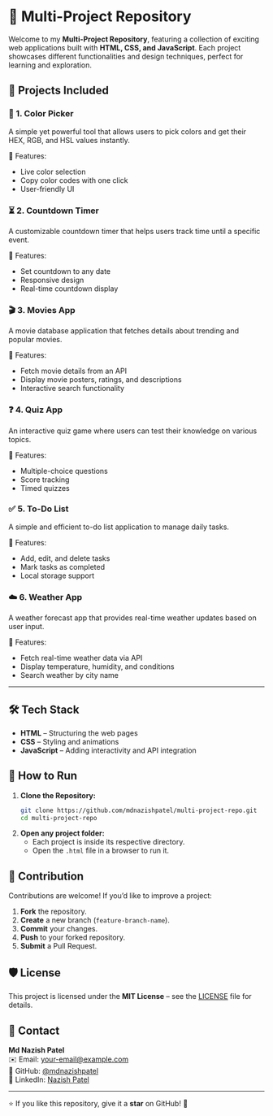 # 🌟 Multi-Project Repository

Welcome to my **Multi-Project Repository**, featuring a collection of exciting web applications built with **HTML, CSS, and JavaScript**. Each project showcases different functionalities and design techniques, perfect for learning and exploration.

## 🚀 Projects Included

### 🎨 1. **Color Picker**
A simple yet powerful tool that allows users to pick colors and get their HEX, RGB, and HSL values instantly.

🔹 Features:
- Live color selection
- Copy color codes with one click
- User-friendly UI

### ⏳ 2. **Countdown Timer**
A customizable countdown timer that helps users track time until a specific event.

🔹 Features:
- Set countdown to any date
- Responsive design
- Real-time countdown display

### 🎬 3. **Movies App**
A movie database application that fetches details about trending and popular movies.

🔹 Features:
- Fetch movie details from an API
- Display movie posters, ratings, and descriptions
- Interactive search functionality

### ❓ 4. **Quiz App**
An interactive quiz game where users can test their knowledge on various topics.

🔹 Features:
- Multiple-choice questions
- Score tracking
- Timed quizzes

### ✅ 5. **To-Do List**
A simple and efficient to-do list application to manage daily tasks.

🔹 Features:
- Add, edit, and delete tasks
- Mark tasks as completed
- Local storage support

### ☁️ 6. **Weather App**
A weather forecast app that provides real-time weather updates based on user input.

🔹 Features:
- Fetch real-time weather data via API
- Display temperature, humidity, and conditions
- Search weather by city name

---

## 🛠️ Tech Stack
- **HTML** – Structuring the web pages
- **CSS** – Styling and animations
- **JavaScript** – Adding interactivity and API integration

## 📌 How to Run
1. **Clone the Repository:**
   ```bash
   git clone https://github.com/mdnazishpatel/multi-project-repo.git
   cd multi-project-repo
   ```
2. **Open any project folder:**
   - Each project is inside its respective directory.
   - Open the `.html` file in a browser to run it.

## 🌟 Contribution
Contributions are welcome! If you’d like to improve a project:
1. **Fork** the repository.
2. **Create** a new branch (`feature-branch-name`).
3. **Commit** your changes.
4. **Push** to your forked repository.
5. **Submit** a Pull Request.

## 🛡️ License
This project is licensed under the **MIT License** – see the [LICENSE](LICENSE) file for details.

## 📩 Contact
**Md Nazish Patel**  
✉️ Email: [your-email@example.com](patelnazish7@gmail.com)  
🔗 GitHub: [@mdnazishpatel](https://github.com/mdnazishpatel)  
🔗 LinkedIn: [Nazish Patel](https://www.linkedin.com/in/nazish-patel-8a71272a0/)  

---

⭐ If you like this repository, give it a **star** on GitHub! 🚀

